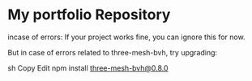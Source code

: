 # My portfolio Repository
incase of errors:
If your project works fine, you can ignore this for now.

But in case of errors related to three-mesh-bvh, try upgrading:

sh
Copy
Edit
npm install three-mesh-bvh@0.8.0
